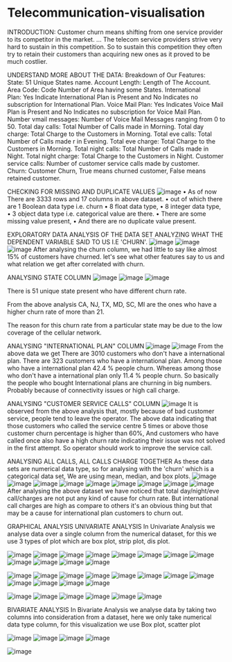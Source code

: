 # Telecommunication-visualisation
INTRODUCTION:
Customer churn means shifting from one service provider to its competitor in the market. ... The telecom service providers strive very hard to sustain in this competition. So to sustain this competition they often try to retain their customers than acquiring new ones as it proved to be much costlier.

UNDERSTAND MORE ABOUT THE DATA:
Breakdown of Our Features:
State: 51 Unique States name.
Account Length: Length of The Account.
Area Code: Code Number of Area having some States.
International Plan: Yes Indicate International Plan is Present and No Indicates no subscription for International Plan.
Voice Mail Plan: Yes Indicates Voice Mail Plan is Present and No Indicates no subscription for Voice Mail Plan.
Number vmail messages: Number of Voice Mail Messages ranging from 0 to 50.
Total day calls: Total Number of Calls made in Morning.
Total day charge: Total Charge to the Customers in Morning.
Total eve calls: Total Number of Calls made r in Evening.
Total eve charge: Total Charge to the Customers in Morning.
Total night calls: Total Number of Calls made in Night.
Total night charge: Total Charge to the Customers in Night.
Customer service calls: Number of customer service calls made by customer.
Churn: Customer Churn, True means churned customer, False means retained customer.

CHECKING FOR MISSING AND DUPLICATE VALUES
![image](https://user-images.githubusercontent.com/100566501/177731662-c3b99677-2c5d-4491-b048-64da216d1660.png)
• As of now There are 3333 rows and 17 columns in above dataset.
• out of which there are 1 Boolean data type i.e. churn
• 8 float data type,
• 8 integer data type,
• 3 object data type i.e. categorical value are there.
• There are some missing value present,
• And there are no duplicate value present.

EXPLORATORY DATA ANALYSIS OF THE DATA SET
ANALYZING WHAT THE DEPENDENT VARIABLE SAID TO US I.E 'CHURN'.
![image](https://user-images.githubusercontent.com/100566501/177732184-c3b04997-8893-4163-a2cb-0a4ea50184ee.png)
![image](https://user-images.githubusercontent.com/100566501/177732199-edd16f4b-0add-4c13-b881-d7761f824e39.png)
![image](https://user-images.githubusercontent.com/100566501/177732220-421b9e42-9be8-444d-b37c-2d065a9f2ec3.png)
After analysing the churn column, we had little to say like almost 15% of customers have churned. let's see what other features say to us and what relation we get after correlated with churn.

ANALYSING STATE COLUMN
![image](https://user-images.githubusercontent.com/100566501/177732838-a3cc8fd9-de24-4242-acdd-50da8b65e70b.png)
![image](https://user-images.githubusercontent.com/100566501/177732863-45ef4875-ade4-48ca-a032-ba554d73cc45.png)
![image](https://user-images.githubusercontent.com/100566501/177732880-29c72650-2915-486e-b971-c872d0bf377c.png)

There is 51 unique state present who have different churn rate.

From the above analysis CA, NJ, TX, MD, SC, MI are the ones who have a higher churn rate of more than 21.

The reason for this churn rate from a particular state may be due to the low coverage of the cellular network.

ANALYSING "INTERNATIONAL PLAN" COLUMN
![image](https://user-images.githubusercontent.com/100566501/177732997-de4efa77-b0ba-4484-a31d-dbaf2f6b1263.png)
![image](https://user-images.githubusercontent.com/100566501/177733045-51bfc3aa-78e6-4a08-b884-a906eba1ec59.png)
From the above data we get
There are 3010 customers who don't have a international plan.
There are 323 customers who have a international plan.
Among those who have a international plan 42.4 % people churn.
Whereas among those who don't have a international plan only 11.4 % people churn.
So basically the people who bought International plans are churning in big numbers.
Probably because of connectivity issues or high call charge.

ANALYSING "CUSTOMER SERVICE CALLS" COLUMN
![image](https://user-images.githubusercontent.com/100566501/177733445-677ef2c8-b635-4564-8934-84c2ba32e913.png)
It is observed from the above analysis that, mostly because of bad customer service, people tend to leave the operator.
The above data indicating that those customers who called the service centre 5 times or above those customer churn percentage is higher than 60%,
And customers who have called once also have a high churn rate indicating their issue was not solved in the first attempt.
So operator should work to improve the service call.

ANALYSING ALL CALLS, ALL CALLS CHARGE TOGETHER
As these data sets are numerical data type, so for analysing with the 'churn' which is a categorical data set, We are using mean, median, and box plots.
![image](https://user-images.githubusercontent.com/100566501/177733639-0a820d3f-c141-487f-9e21-71be06fc3199.png)
![image](https://user-images.githubusercontent.com/100566501/177733680-c5bb0178-09ca-4ce7-b977-8290bd3da558.png)
![image](https://user-images.githubusercontent.com/100566501/177733706-75c40ce3-9ec4-441a-9852-57199a33abca.png)
![image](https://user-images.githubusercontent.com/100566501/177733728-a54547ed-e8ba-44ae-a6dc-e6a3c933a688.png)
![image](https://user-images.githubusercontent.com/100566501/177733842-bfab1ae7-8443-4376-b3cb-5f563e232f3d.png)
![image](https://user-images.githubusercontent.com/100566501/177733879-0e810eed-dd0d-4bef-96b0-be82ae5d0e12.png)
![image](https://user-images.githubusercontent.com/100566501/177733902-0517548a-f3ac-4845-b255-e4fe0adcbbe2.png)
![image](https://user-images.githubusercontent.com/100566501/177733932-3d4e3d54-7100-419d-b62d-682c18bed94f.png)
![image](https://user-images.githubusercontent.com/100566501/177734019-6d8e5f89-70e2-41b7-8d71-875b4e857b61.png)
After analysing the above dataset we have noticed that total day/night/eve call/charges are not put any kind of cause for churn rate. 
But international call charges are high as compare to others it's an obvious thing but that may be a cause for international plan customers to churn out.

GRAPHICAL ANALYSIS
UNIVARIATE ANALYSIS
In Univariate Analysis we analyse data over a single column from the numerical dataset, for this we use 3 types of plot which are box plot, strip plot, dis plot.

![image](https://user-images.githubusercontent.com/100566501/177734440-eb3851ad-a1c2-4598-b1ff-4b2afd2e1cfc.png)
![image](https://user-images.githubusercontent.com/100566501/177734472-8e403033-24dc-4b8b-a199-3e8d0d35bf81.png)
![image](https://user-images.githubusercontent.com/100566501/177734541-c9992583-7c93-4290-97a3-cae87ec70491.png)
![image](https://user-images.githubusercontent.com/100566501/177734560-f05f693c-3174-481e-8d6e-9d80ccb2373e.png)
![image](https://user-images.githubusercontent.com/100566501/177734592-ce7c7a12-66dc-4b87-a0b8-c6d8ba6005aa.png)
![image](https://user-images.githubusercontent.com/100566501/177734684-59355cba-5d38-40b5-b9dd-31053add81d7.png)
![image](https://user-images.githubusercontent.com/100566501/177734718-289fe60d-aba4-40cb-aa59-5d4626d91aba.png)
![image](https://user-images.githubusercontent.com/100566501/177734743-e1eb7c09-c420-48d7-b5a6-192069c0904c.png)
![image](https://user-images.githubusercontent.com/100566501/177734762-c260d994-327b-42d3-ba38-0e5d4365f6c6.png)
![image](https://user-images.githubusercontent.com/100566501/177734785-72c60031-32c9-4c93-b580-f103eed7c24f.png)
![image](https://user-images.githubusercontent.com/100566501/177734803-105d7529-eeac-41a2-a9a3-36497397ed3d.png)
![image](https://user-images.githubusercontent.com/100566501/177734831-2def002c-995c-4c1f-bd12-f20a8a4efd91.png)


![image](https://user-images.githubusercontent.com/100566501/177734927-4a8128e3-3409-47d4-a944-c1944f4b080b.png)
![image](https://user-images.githubusercontent.com/100566501/177735026-5760ef2b-c2bf-48a8-ae96-6df1cd1d9463.png)
![image](https://user-images.githubusercontent.com/100566501/177735066-72d42dee-17b5-46ea-9a9a-33760b18fe61.png)
![image](https://user-images.githubusercontent.com/100566501/177735113-308df198-7102-466d-8f29-691755bfcf02.png)
![image](https://user-images.githubusercontent.com/100566501/177735173-9550b53f-aaf7-4273-b680-9867cd25e3d3.png)
![image](https://user-images.githubusercontent.com/100566501/177735250-c048f05e-e0d2-4674-b26e-ad006b3ee196.png)
![image](https://user-images.githubusercontent.com/100566501/177735269-1bd9be5d-8316-4e1a-9482-f8b8a64acceb.png)
![image](https://user-images.githubusercontent.com/100566501/177735298-841f0814-d3aa-46f9-a95e-55d27faf806c.png)
![image](https://user-images.githubusercontent.com/100566501/177735311-3fe6741e-9d54-4313-8a72-a0a204e2bb20.png)
![image](https://user-images.githubusercontent.com/100566501/177735349-89dd5189-9433-4121-9c85-4392e32de01b.png)
![image](https://user-images.githubusercontent.com/100566501/177735381-298e6e43-1f8b-4cdd-8b06-3331fe7a3b67.png)
![image](https://user-images.githubusercontent.com/100566501/177735412-dc2797bd-0696-43b6-8971-1466395f6dc4.png)

![image](https://user-images.githubusercontent.com/100566501/177735641-124298cb-7fae-4b29-bac1-bb28f5c7da5e.png)
![image](https://user-images.githubusercontent.com/100566501/177735674-d2d9d556-bb13-43f0-9047-fc93fd1c4e26.png)
![image](https://user-images.githubusercontent.com/100566501/177735722-683b2e75-a219-4b84-af68-31590418291d.png)
![image](https://user-images.githubusercontent.com/100566501/177735724-8be403c7-e873-4d2e-b134-ce21af218966.png)
![image](https://user-images.githubusercontent.com/100566501/177735772-ee381a6f-3d87-4293-82ce-1aa5d6755edb.png)
![image](https://user-images.githubusercontent.com/100566501/177735800-8ec15f84-408f-4bbd-b4f4-54e08417eeb4.png)


BIVARIATE ANALYSIS
In Bivariate Analysis we analyse data by taking two columns into consideration from a dataset, here we only take numerical data type column, for this visualization we use Box plot, scatter plot

![image](https://user-images.githubusercontent.com/100566501/177736388-ebacb2c8-d2ee-4d3e-ab3a-7ef04cb03a77.png)
![image](https://user-images.githubusercontent.com/100566501/177736424-51a6bfff-a68c-415f-8d21-1c879a96c6e7.png)
![image](https://user-images.githubusercontent.com/100566501/177736446-c96fe2ff-cab9-423b-92a6-2aa9b4171b67.png)
![image](https://user-images.githubusercontent.com/100566501/177736475-39b357da-a400-4ad2-a171-9cc639beb2dc.png)

![image](https://user-images.githubusercontent.com/100566501/177736715-a9f726e6-a81f-44d9-9d9e-3df3f0c3e94d.png)











